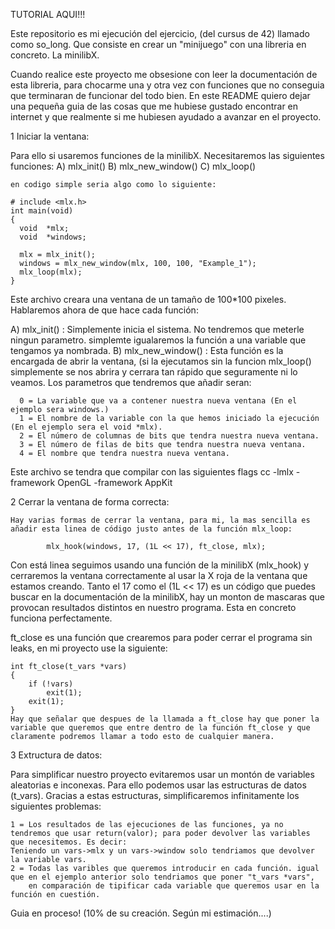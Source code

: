 TUTORIAL AQUI!!! 



Este repositorio es mi ejecución del ejercicio, (del cursus de 42) llamado como so_long. Que consiste en crear un "minijuego" con una libreria en concreto. La minilibX.

Cuando realice este proyecto me obsesione con leer la documentación de esta libreria, para chocarme una y otra vez con funciones que no conseguia que terminaran de funcionar del todo bien.
En este README quiero dejar una pequeña guia de las cosas que me hubiese gustado encontrar en internet y que realmente si me hubiesen ayudado a avanzar en el proyecto.

1 Iniciar la ventana:

  Para ello si usaremos funciones de la minilibX. Necesitaremos las siguientes funciones:
    A) mlx_init() 
    B) mlx_new_window()
    C) mlx_loop()

    en codigo simple seria algo como lo siguiente:

    # include <mlx.h>
    int main(void)
    {
      void  *mlx;
      void  *windows;

      mlx = mlx_init();
      windows = mlx_new_window(mlx, 100, 100, "Example_1");
      mlx_loop(mlx);
    }

  Este archivo creara una ventana de un tamaño de 100*100 pixeles. 
  Hablaremos ahora de que hace cada función:

  A) mlx_init() :
    Simplemente inicia el sistema. No tendremos que meterle ningun parametro. simplemte igualaremos la función a una variable que tengamos ya nombrada.
  B) mlx_new_window() : 
    Esta función es la encargada de abrir la ventana, (si la ejecutamos sin la funcion mlx_loop() simplemente se nos abrira y cerrara tan rápido que seguramente ni lo veamos. 
    Los parametros que tendremos que añadir seran:
      
      0 = La variable que va a contener nuestra nueva ventana (En el ejemplo sera windows.)
      1 = El nombre de la variable con la que hemos iniciado la ejecución (En el ejemplo sera el void *mlx). 
      2 = El número de columnas de bits que tendra nuestra nueva ventana.
      3 = El número de filas de bits que tendra nuestra nueva ventana.
      4 = El nombre que tendra nuestra nueva ventana.
      
  Este archivo se tendra que compilar con las siguientes flags cc -lmlx -framework OpenGL -framework AppKit


  2 Cerrar la ventana de forma correcta:

    Hay varias formas de cerrar la ventana, para mi, la mas sencilla es añadir esta linea de código justo antes de la función mlx_loop:

            mlx_hook(windows, 17, (1L << 17), ft_close, mlx);

  Con está linea seguimos usando una función de la minilibX (mlx_hook) y cerraremos la ventana correctamente al usar la X roja de la ventana que estamos creando.
  Tanto el 17 como el (1L << 17) es un código que puedes buscar en la documentación de la minilibX, hay un monton de mascaras que provocan resultados distintos en nuestro programa.
  Esta en concreto funciona perfectamente.
    
  ft_close es una función que crearemos para poder cerrar el programa sin leaks, en mi proyecto use la siguiente:

    int	ft_close(t_vars *vars)
    {
	    if (!vars)
		    exit(1);
	    exit(1);
    }
    Hay que señalar que despues de la llamada a ft_close hay que poner la variable que queremos que entre dentro de la función ft_close y que claramente podremos llamar a todo esto de cualquier manera.

3 Extructura de datos: 

  Para simplificar nuestro proyecto evitaremos usar un montón de variables aleatorias e inconexas. Para ello podemos usar las estructuras de datos (t_vars).
  Gracias a estas estructuras, simplificaremos infinitamente los siguientes problemas:

    1 = Los resultados de las ejecuciones de las funciones, ya no tendremos que usar return(valor); para poder devolver las variables que necesitemos. Es decir:
    Teniendo un vars->mlx y un vars->window solo tendriamos que devolver la variable vars.
    2 = Todas las varibles que queremos introducir en cada función. igual que en el ejemplo anterior solo tendriamos que poner "t_vars *vars",
        en comparación de tipificar cada variable que queremos usar en la función en cuestión.


Guia en proceso! (10% de su creación. Según mi estimación....)


    
   

    
